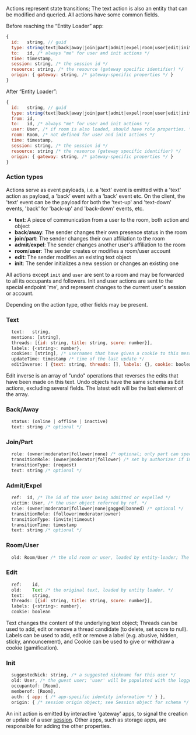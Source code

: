 Actions represent state transitions; The text action is also an entity that can be modified and queried. All actions have some common fields.

Before reaching the “Entity Loader” app:
```javascript
{
  id:   string, // guid
  type: string(text|back|away|join|part|admit|expel|room|user|edit|init),
  to:   id, /* always "me" for user and init actions */
  time: timestamp,
  session: string, /* the session id */
  resource: string, /* the resource (gateway specific identifier) */
  origin: { gateway: string, /* gateway-specific properties */ }
}
```

After “Entity Loader”:
```javascript
{
  id:   string, // guid
  type: string(text|back|away|join|part|admit|expel|room|user|edit|init),
  from: id,
  to:   id, /* always "me" for user and init actions */
  user: User, /* if room is also loaded, should have role properties. */
  room: Room, /* not defined for user and init actions */
  time: timestamp,
  session: string, /* the session id */
  resource: string /* the resource (gateway specific identifier) */
  origin: { gateway: string, /* gateway-specific properties */ }
}
```

### Action types ###

Actions serve as event payloads, i.e. a 'text' event is emitted with a 'text' action as payload, a 'back' event with a 'back' event etc. On the client, the 'text' event can be the payload for both the 'text-up' and 'text-down' events, 'back' for 'back-up' and 'back-down' events, etc.

 - **text**: A piece of communication from a user to the room, both action and object
 - **back**/**away**: The sender changes their own presence status in the room
 - **join**/**part**: The sender changes their own affiliation to the room
 - **admit**/**expel**: The sender changes another user's affiliation to the room
 - **room**/**user**: The sender creates or modifies a room/user account
 - **edit**: The sender modifies an existing text object
 - **init**: The sender initializes a new session or changes an existing one

All actions except `init` and `user` are sent to a room and may be forwarded to all its occupants and followers. Init and user actions are sent to the special endpoint 'me', and represent changes to the current user's session or account.

Depending on the action type, other fields may be present.

### Text
```javascript
  text:   string,
  mentions: [string],
  threads: [{id: string, title: string, score: number}],
  labels: {<string>: number},
  cookies: [string], /* usernames that have given a cookie to this message */
  updateTime: timestamp /* time of the last update */
  editInverse: [ {text: string, threads: [], labels: {}, cookie: boolean, from: string, time: timestamp } ]
```

Edit inverse is an array of "undo" operations that reverses the edits that have been made on this text. Undo objects have the same schema as Edit actions, excluding several fields. The latest edit will be the last element of the array.

### Back/Away
```javascript
  status: (online | offline | inactive)
  text: string /* optional */
```

### Join/Part
```javascript
  role: (owner|moderator|follower|none) /* optional; only part can specify owner/moderator */
  transitionRole: (owner|moderator|follower) /* set by authorizer if immediate transition is not allowed */
  transitionType: (request)
  text: string /* optional */
```

### Admit/Expel
```javascript
  ref:  id, /* The id of the user being admitted or expelled */
  victim: User, /* the user object referred by ref. */
  role: (owner|moderator|follower|none|gagged|banned) /* optional */
  transitionRole: (follower|moderator|owner)
  transitionType: (invite|timeout)
  transitionTime: timestamp
  text: string /* optional */
```

### Room/User
```javascript
  old: Room/User /* the old room or user, loaded by entity-loader; The 'room' or 'user' property will contain new data. */
```

### Edit
```javascript
  ref:    id,
  old:    Text /* the original text, loaded by entity loader. */
  text:   string,
  threads: [{id: string, title: string, score: number}],
  labels: {<string>: number},
  cookie: boolean
```

Text changes the content of the underlying text object; Threads can be used to add, edit or remove a thread candidate (to delete, set score to null). Labels can be used to add, edit or remove a label (e.g. abusive, hidden, sticky, announcement), and Cookie can be used to give or withdraw a cookie (gamification).

### Init

```javascript
  suggestedNick: string, /* a suggested nickname for this user */
  old: User, /* the guest user; 'user' will be populated with the logged in user's info */
  occupantof: [Room],
  memberof: [Room],
  auth: { app: { /* app-specific identity information */ } },
  origin: { /* session origin object; see Session object for schema */ }
```
An init action is emitted by interactive 'gateway' apps, to signal the creation or update of a user [session](Objects#sessions). Other apps, such as  storage apps, are responsible for adding the other properties.
